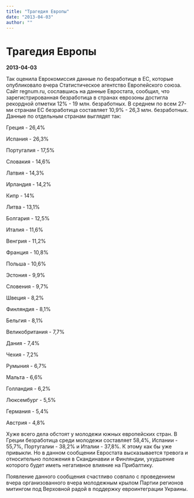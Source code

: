 ```yaml
---
title: "Трагедия Европы"
date: "2013-04-03"
author: ""
---
```


# Трагедия Европы

**2013-04-03** 

Так оценила Еврокомиссия данные по безработице в ЕС, которые опубликовало вчера Статистическое агентство Европейского союза. Сайт regnum.ru, сославшись на данные Евростата, сообщил, что зарегистрированная безработица в странах еврозоны достигла рекордной отметки 12% - 19 млн. безработных. В среднем по всем 27-ми странам ЕС безработица составляет 10,9% - 26,3 млн. безработных.  Данные по отдельным странам выглядят так:

Греция - 26,4%

Испания - 26,3%

Португалия - 17,5%

Словакия - 14,6%

Латвия - 14,3%

Ирландия - 14,2%

Кипр - 14%

Литва - 13,1%

Болгария - 12,5%

Италия - 11,6%

Венгрия - 11,2%

Франция - 10,8%

Польша - 10,6%

Эстония - 9,9%

Словения - 9,7%

Швеция - 8,2%

Финляндия - 8,1%

Бельгия - 8,1%

Великобритания - 7,7%

Дания - 7,4%

Чехия - 7,2%

Румыния - 6,7%

Мальта - 6,6%

Голландия - 6,2%

Люксембург - 5,5%

Германия - 5,4%

Австрия - 4,8%

Хуже всего дела обстоят у молодежи южных европейских стран. В Греции безработица среди молодежи составляет 58,4%, Испании - 55,7%, Португалии - 38,2% и Италии - 37,8%. К этому как бы уже привыкли. Но в данном сообщении Евростата высказывается тревога и относительно положения в Скандинавии  и Финляндии, ухудшение которого будет иметь  негативное влияние на Прибалтику.

Появление данного сообщения счастливо совпало с проведением вчера организованного вчера молодежным крылом Партии регионов митингом под Верховной радой в поддержку евроинтеграции Украины.